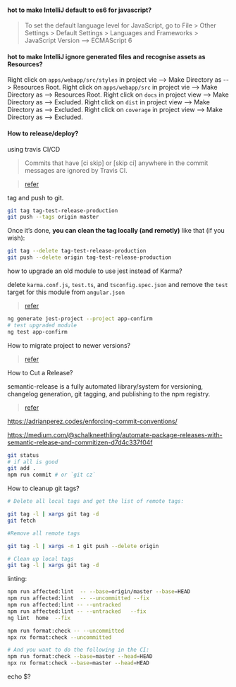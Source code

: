

####  hot to make IntelliJ default to es6 for javascript?
> To set the default language level for JavaScript, go to  File > Other Settings > Default Settings > Languages and Frameworks > JavaScript Version --> ECMAScript 6

####  hot to make IntelliJ ignore generated files and recognise assets as Resources?

Right click on `apps/webapp/src/styles` in project vie --> Make Directory as --> Resources Root.
Right click on `apps/webapp/src` in project vie --> Make Directory as --> Resources Root.
Right click on `docs` in project view --> Make Directory as --> Excluded.
Right click on `dist` in project view --> Make Directory as --> Excluded.
Right click on `coverage` in project view --> Make Directory as --> Excluded.

#### How to release/deploy?

using  travis CI/CD

> Commits that have [ci skip] or [skip ci] anywhere in the commit messages are ignored by Travis CI.

> [refer](http://dev.topheman.com/continuous-deployment-with-travis-ci/)


tag and push to git.
```bash
git tag tag-test-release-production
git push --tags origin master
```

Once it’s done, **you can clean the tag locally (and remotly)** like that (if you wish):
```bash
git tag --delete tag-test-release-production
git push --delete origin tag-test-release-production
```


how to upgrade an old module to use jest instead of Karma?

delete `karma.conf.js`, `test.ts`, and `tsconfig.spec.json` and remove the `test` target for this module from `angular.json`
> [refer](https://blog.nrwl.io/nrwl-nx-6-3-faster-testing-with-jest-20a8ddb5064)
```bash
ng generate jest-project --project app-confirm
# test upgraded module 
ng test app-confirm
```


How to migrate project to newer versions?

> [refer](https://update.angular.io/)

How to Cut a Release?

semantic-release is a fully automated library/system for versioning, changelog generation, git tagging, and publishing to the npm registry.

> [refer](https://blog.greenkeeper.io/introduction-to-semantic-release-33f73b117c8)

https://adrianperez.codes/enforcing-commit-conventions/

https://medium.com/@schalkneethling/automate-package-releases-with-semantic-release-and-commitizen-d7d4c337f04f

```bash
git status
# if all is good
git add .
npm run commit # or `git cz`
```


How to cleanup git tags?

```bash
# Delete all local tags and get the list of remote tags:

git tag -l | xargs git tag -d
git fetch

#Remove all remote tags

git tag -l | xargs -n 1 git push --delete origin

# Clean up local tags
git tag -l | xargs git tag -d
```


linting:
```bash
npm run affected:lint  -- --base=origin/master --base=HEAD 
npm run affected:lint  -- --uncommitted --fix
npm run affected:lint -- --untracked 
npm run affected:lint -- --untracked   --fix
ng lint  home  --fix
```

```bash
npm run format:check -- --uncommitted
npx nx format:check --uncommitted

# And you want to do the following in the CI:
npm run format:check --base=master --head=HEAD
npx nx format:check --base=master --head=HEAD
```


 echo $?
